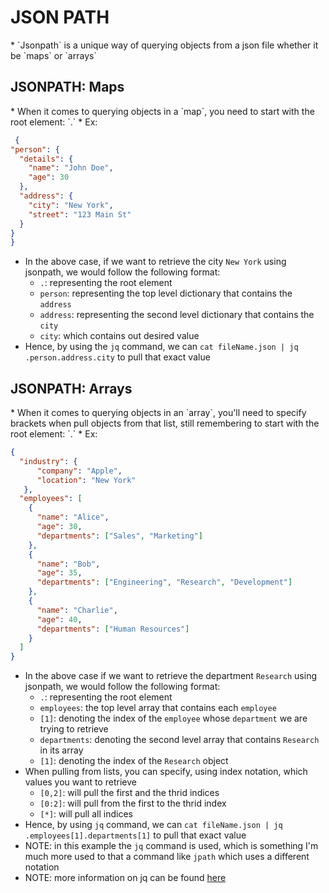 <h1>JSON PATH</h1>
* `Jsonpath` is a unique way of querying objects from a json file whether it be `maps` or `arrays`
<h2>JSONPATH: Maps</h2>
* When it comes to querying objects in a `map`, you need to start with the root element: `.`
* Ex:

  ```json
   {
  "person": {
    "details": {
      "name": "John Doe",
      "age": 30
    },
    "address": {
      "city": "New York",
      "street": "123 Main St"
    }
  }
}
  ```

* In the above case, if we want to retrieve the city `New York` using jsonpath, we would follow the following format:
  - `.`: representing the root element
  - `person`: representing the top level dictionary that contains the `address`
  - `address`: representing the second level dictionary that contains the `city`
  - `city`: which contains out desired value
* Hence, by using the `jq` command, we can `cat fileName.json | jq .person.address.city` to pull that exact value

<h2>JSONPATH: Arrays</h2>
* When it comes to querying objects in an `array`, you'll need to specify brackets when pull objects from that list, still remembering to start with the root element: `.`
* Ex:

  ```json
  {
    "industry": {
        "company": "Apple",
        "location": "New York"
     },
    "employees": [
      {
        "name": "Alice",
        "age": 30,
        "departments": ["Sales", "Marketing"]
      },
      {
        "name": "Bob",
        "age": 35,
        "departments": ["Engineering", "Research", "Development"]
      },
      {
        "name": "Charlie",
        "age": 40,
        "departments": ["Human Resources"]
      }
    ]
  }
  ```

* In the above case if we want to retrieve the department `Research` using jsonpath, we would follow the following format:
  - `.`: representing the root element
  - `employees`: the top level array that contains each `employee`
  - `[1]`: denoting the index of the `employee` whose `department` we are trying to retrieve
  - `departments`: denoting the second level array that contains `Research` in its array
  - `[1]`: denoting the index of the `Research` object
* When pulling from lists, you can specify, using index notation, which values you want to retrieve
  * `[0,2]`: will pull the first and the thrid indices
  * `[0:2]`: will pull from the first to the thrid index
  * `[*]`: will pull all indices
* Hence, by using `jq` command, we can `cat fileName.json | jq .employees[1].departments[1]` to pull that exact value
* NOTE: in this example the `jq` command is used, which is something I'm much more used to that a command like `jpath` which uses a different notation
* NOTE: more information on jq can be found [here](https://eoyebami.github.io/2023-05-06-jq-json.html)


